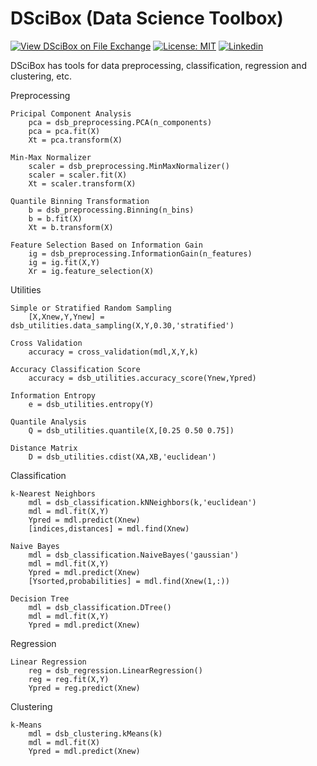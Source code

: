 # DSciBox (Data Science Toolbox)

[![View DSciBox on File Exchange](https://www.mathworks.com/matlabcentral/images/matlab-file-exchange.svg)](https://www.mathworks.com/matlabcentral/fileexchange/77067-dscibox)
[![License: MIT](https://img.shields.io/badge/License-MIT-yellow.svg)](https://github.com/ferreirad08/DSciBox/blob/master/LICENSE)
[![Linkedin](https://img.shields.io/badge/LinkedIn-%230077B5.svg?&logo=linkedin&logoColor=white)](https://www.linkedin.com/in/david-f-3a918ba5)

DSciBox has tools for data preprocessing, classification, regression and clustering, etc.

Preprocessing
        
    Pricipal Component Analysis
        pca = dsb_preprocessing.PCA(n_components)
        pca = pca.fit(X)
        Xt = pca.transform(X)
    
    Min-Max Normalizer
        scaler = dsb_preprocessing.MinMaxNormalizer()
        scaler = scaler.fit(X)
        Xt = scaler.transform(X)
    
    Quantile Binning Transformation
        b = dsb_preprocessing.Binning(n_bins)
        b = b.fit(X)
        Xt = b.transform(X)
    
    Feature Selection Based on Information Gain
        ig = dsb_preprocessing.InformationGain(n_features)
        ig = ig.fit(X,Y)
        Xr = ig.feature_selection(X)

Utilities

    Simple or Stratified Random Sampling
        [X,Xnew,Y,Ynew] = dsb_utilities.data_sampling(X,Y,0.30,'stratified')
    
    Cross Validation
        accuracy = cross_validation(mdl,X,Y,k)

    Accuracy Classification Score
        accuracy = dsb_utilities.accuracy_score(Ynew,Ypred)

    Information Entropy
        e = dsb_utilities.entropy(Y)

    Quantile Analysis
        Q = dsb_utilities.quantile(X,[0.25 0.50 0.75])

    Distance Matrix
        D = dsb_utilities.cdist(XA,XB,'euclidean')
        
Classification

    k-Nearest Neighbors
        mdl = dsb_classification.kNNeighbors(k,'euclidean')
        mdl = mdl.fit(X,Y)
        Ypred = mdl.predict(Xnew)
        [indices,distances] = mdl.find(Xnew)

    Naive Bayes
        mdl = dsb_classification.NaiveBayes('gaussian')
        mdl = mdl.fit(X,Y)
        Ypred = mdl.predict(Xnew)
        [Ysorted,probabilities] = mdl.find(Xnew(1,:))

    Decision Tree
        mdl = dsb_classification.DTree()
        mdl = mdl.fit(X,Y)
        Ypred = mdl.predict(Xnew)

Regression

    Linear Regression
        reg = dsb_regression.LinearRegression()
        reg = reg.fit(X,Y)
        Ypred = reg.predict(Xnew)
        
Clustering

    k-Means
        mdl = dsb_clustering.kMeans(k)
        mdl = mdl.fit(X)
        Ypred = mdl.predict(Xnew)
